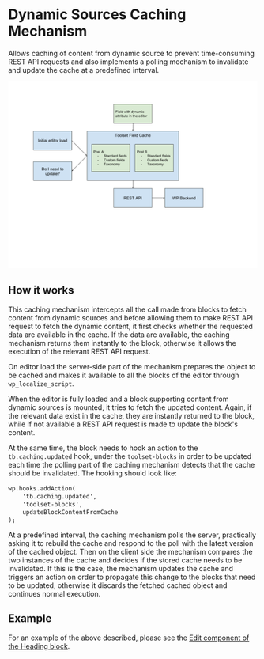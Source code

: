 # Dynamic Sources Caching Mechanism
Allows caching of content from dynamic source to prevent time-consuming REST API requests and also implements a polling 
mechanism to invalidate and update the cache at a predefined interval.

![Caching mechanism workflow](../docs/img/dynamic_sources_cache.png)

## How it works
This caching mechanism intercepts all the call made from blocks to fetch content from dynamic sources and before allowing
them to make REST API request to fetch the dynamic content, it first checks whether the requested data are available in the
cache. If the data are available, the caching mechanism returns them instantly to the block, otherwise it allows the execution
of the relevant REST API request.

On editor load the server-side part of the mechanism prepares the object to be cached and makes it available to all the 
blocks of the editor through `wp_localize_script`.

When the editor is fully loaded and a block supporting content from dynamic sources is mounted, it tries to fetch the
updated content. Again, if the relevant data exist in the cache, they are instantly returned to the block, while if not
available a REST API request is made to update the block's content.

At the same time, the block needs to hook an action to the `tb.caching.updated` hook, under the `toolset-blocks` in order
to be updated each time the polling part of the caching mechanism detects that the cache should be invalidated. The hooking 
should look like:

```
wp.hooks.addAction(
	'tb.caching.updated',
	'toolset-blocks',
	updateBlockContentFromCache
);
```

At a predefined interval, the caching mechanism polls the server, practically asking it to rebuild the cache and respond 
to the poll with the latest version of the cached object. Then on the client side the mechanism compares the two instances
of the cache and decides if the stored cache needs to be invalidated. If this is the case, the mechanism updates the cache
and triggers an action on order to propagate this change to the blocks that need to be updated, otherwise it discards the
fetched cached object and continues normal execution.

## Example

For an example of the above described, please see the [Edit component of the Heading block](/public_src/block/heading/Edit.js).
